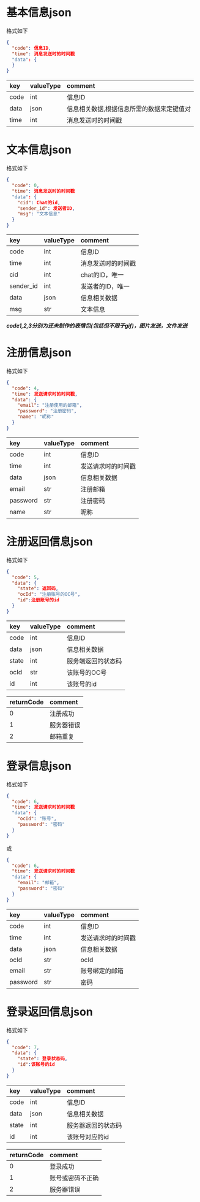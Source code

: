 ﻿# 基本信息json

格式如下

```json
{
  "code": 信息ID,
  "time": 消息发送时的时间戳
  "data": {
  }
}
```

| key  | valueType | comment                 |
|:-----|:----------|:------------------------|
| code | int       | 信息ID                    |
| data | json      | 信息相关数据,根据信息所需的数据来定键值对   |
| time | int       | 消息发送时的时间戳               |

# 文本信息json

格式如下

```json
{
  "code": 0,
  "time": 消息发送时的时间戳
  "data": {
    "cid": Chat的id,
    "sender_id": 发送者ID,
    "msg": "文本信息"
  }
}
```

| key       | valueType | comment    |
|:----------|:----------|:-----------|
| code      | int       | 信息ID       |
| time      | int       | 消息发送时的时间戳  |
| cid       | int       | chat的ID，唯一 |
| sender_id | int       | 发送者的ID，唯一  |
| data      | json      | 信息相关数据     |
| msg       | str       | 文本信息       |

***code1,2,3分别为还未制作的表情包(包括但不限于gif)，图片发送，文件发送***

# 注册信息json

格式如下

```json
{
  "code": 4,
  "time": 发送请求时的时间戳,
  "data": {
    "email": "注册使用的邮箱",
    "password": "注册密码",
    "name": "昵称"
  }
}
```

| key      | valueType | comment   |
|:---------|:----------|:----------|
| code     | int       | 信息ID      |
| time     | int       | 发送请求时的时间戳 |
| data     | json      | 信息相关数据    |
| email     | str       | 注册邮箱      |
| password | str       | 注册密码      |
| name     | str       | 昵称        |

# 注册返回信息json

格式如下

```json
{
  "code": 5,
  "data": {
    "state": 返回码,
    "ocId": "注册账号的OC号",
    "id":注册账号的id
  }
}
```

| key   | valueType | comment   |
|:------|:----------|:----------|
| code  | int       | 信息ID      |
| data  | json      | 信息相关数据    |
| state | int       | 服务端返回的状态码 |
| ocId  | str       | 该账号的OC号   |
| id    | int       | 该账号的id    |

| returnCode | comment |
|:-----------|:--------|
| 0          | 注册成功    |
| 1          | 服务器错误   |
| 2          | 邮箱重复    |

# 登录信息json

格式如下

```json
{
  "code": 6,
  "time": 发送请求时的时间戳
  "data": {
    "ocId": "账号",
    "password": "密码"
  }
}
```
或
```json
{
  "code": 6,
  "time": 发送请求时的时间戳
  "data": {
    "email": "邮箱",
    "password": "密码"
  }
}
```

| key      | valueType | comment   |
|:---------|:----------|:----------|
| code     | int       | 信息ID      |
| time     | int       | 发送请求时的时间戳 |
| data     | json      | 信息相关数据    |
| ocId     | str       | ocId      |
| email    | str       | 账号绑定的邮箱   |
| password | str       | 密码        |

# 登录返回信息json

格式如下

```json
{
  "code": 7,
  "data": {
    "state": 登录状态码,
    "id":该账号的id
  }
}
```

| key   | valueType | comment   |
|:------|:----------|:----------|
| code  | int       | 信息ID      |
| data  | json      | 信息相关数据    |
| state | int       | 服务器返回的状态码 |
| id    | int       | 该账号对应的id  |

| returnCode | comment  |
|:-----------|:---------|
| 0          | 登录成功     |
| 1          | 账号或密码不正确 |
| 2          | 服务器错误    |